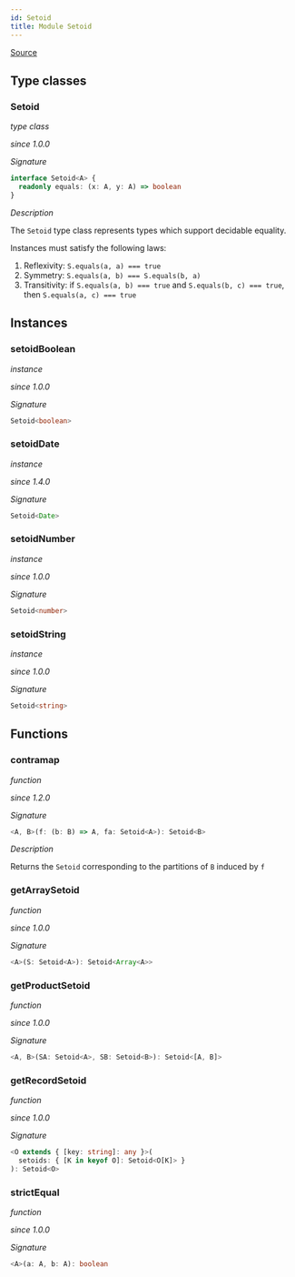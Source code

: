 ```yaml
---
id: Setoid
title: Module Setoid
---
```


[Source](https://github.com/gcanti/fp-ts/blob/master/src/Setoid.ts)

## Type classes

### Setoid

_type class_

_since 1.0.0_

_Signature_

```ts
interface Setoid<A> {
  readonly equals: (x: A, y: A) => boolean
}
```

_Description_

The `Setoid` type class represents types which support decidable equality.

Instances must satisfy the following laws:

1.  Reflexivity: `S.equals(a, a) === true`
2.  Symmetry: `S.equals(a, b) === S.equals(b, a)`
3.  Transitivity: if `S.equals(a, b) === true` and `S.equals(b, c) === true`, then `S.equals(a, c) === true`

## Instances

### setoidBoolean

_instance_

_since 1.0.0_

_Signature_

```ts
Setoid<boolean>
```

### setoidDate

_instance_

_since 1.4.0_

_Signature_

```ts
Setoid<Date>
```

### setoidNumber

_instance_

_since 1.0.0_

_Signature_

```ts
Setoid<number>
```

### setoidString

_instance_

_since 1.0.0_

_Signature_

```ts
Setoid<string>
```

## Functions

### contramap

_function_

_since 1.2.0_

_Signature_

```ts
<A, B>(f: (b: B) => A, fa: Setoid<A>): Setoid<B>
```

_Description_

Returns the `Setoid` corresponding to the partitions of `B` induced by `f`

### getArraySetoid

_function_

_since 1.0.0_

_Signature_

```ts
<A>(S: Setoid<A>): Setoid<Array<A>>
```

### getProductSetoid

_function_

_since 1.0.0_

_Signature_

```ts
<A, B>(SA: Setoid<A>, SB: Setoid<B>): Setoid<[A, B]>
```

### getRecordSetoid

_function_

_since 1.0.0_

_Signature_

```ts
<O extends { [key: string]: any }>(
  setoids: { [K in keyof O]: Setoid<O[K]> }
): Setoid<O>
```

### strictEqual

_function_

_since 1.0.0_

_Signature_

```ts
<A>(a: A, b: A): boolean
```
